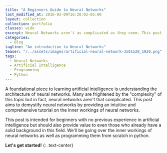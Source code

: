 ```yaml
---
title: "A Beginners Guide to Neural Networks"
last_modified_at: 2016-03-09T16:20:02-05:00
layout: collection
collection: portfolio
classes: wide
excerpt: Neural Networks aren't as complicated as they seem. This post provides a comprehensive breakdown of neural networks and implements them from scratch in python.
categories:
  - Blog
tagline: "An introduction to Neural Networks"
teaser: "/../assets/images/artificial-neural-network-3501528_1920.png"
tags:
  - Neural Networks
  - Artificial Intelligence
  - Programming
  - Python
---
```


A foundational piece to learning artificial intelligence is understanding the architecture of neural networks. Many are frightened by the "complexity" of this topic but in fact, neural networks aren't that complicated. This post aims to demystify neural networks by providing an intuitive and comprehensive tutorial on the inner workings of neural networks.

This post is intended for beginners with no previous experience in artificial intelligence but should also provide value to even those who already have a solid background in this field. We'll be going over the inner workings of neural networks as well as programming them from scratch in python.

**Let's get started!**
{: .text-center}


